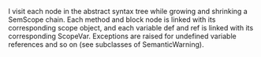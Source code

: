 I visit each node in the abstract syntax tree while growing and shrinking a SemScope chain. Each method and block node is linked with its corresponding scope object, and each variable def and ref is linked with its corresponding ScopeVar. Exceptions are raised for undefined variable references and so on (see subclasses of SemanticWarning).